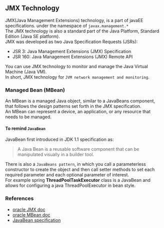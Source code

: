 ## JMX Technology    
JMX(Java Management Extensions) technology, is a part of javaEE specifications. under the namespace of `javax.management.*`   
The JMX technology is also a standard part of the Java Platform, Standard Edition (Java SE platform).   
JMX was developed as two Java Specification Requests (JSRs):
- JSR 3: Java Management Extensions (JMX) Specification
- JSR 160: Java Management Extensions (JMX) Remote API   

You can use JMX technology to monitor and manage the Java Virtual Machine (Java VM).    
In short, JMX technology for `JVM network management and monitoring`.
### Managed Bean (MBean)
An MBean is a managed Java object, similar to a JavaBeans component, that follows the design patterns set forth in the JMX specification.     
An MBean can represent a device, an application, or any resource that needs to be managed.       
#### To remind `JavaBean`
JavaBean first introduced in JDK 1.1 specification as: 
>A Java Bean is a reusable software component that can be manipulated visually in a builder tool.   

There is also a `JavaBeans pattern`, in which you call a parameterless constructor to create the object 
and then call setter methods to set each required parameter and each
optional parameter of interest.     
For example spring **ThreadPoolTaskExecutor** class is a JavaBean and allows for configuring a java ThreadPoolExecutor in bean style.    

### References
- [oracle JMX doc](https://docs.oracle.com/en/java/javase/20/jmx/introduction-jmx-technology.html#GUID-72DCB4C1-93F8-4F37-B46E-2C708139C8A5)
- [oracle MBean doc](https://docs.oracle.com/javase/tutorial/jmx/mbeans/index.html)
- [JavaBean specification](https://download.oracle.com/otndocs/jcp/7224-javabeans-1.01-fr-spec-oth-JSpec/)
